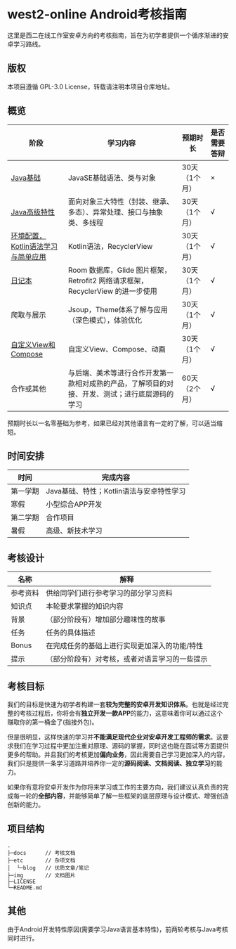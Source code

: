 # west2-online Android考核指南

这里是西二在线工作室安卓方向的考核指南，旨在为初学者提供一个循序渐进的安卓学习路线。

## 版权

本项目遵循 GPL-3.0 License，转载请注明本项目仓库地址。

## 概览

| 阶段                                       | 学习内容                                                       | 预期时长        | 是否需要答辩 |
| ------------------------------------------ | ------------------------------------------------------------- | --------------- |-------------|
| [Java基础](https://github.com/west2-online/learn-java/blob/main/docs/1-基础语法.md)| JavaSE基础语法、类与对象 | 30天（1个月）   | ×           |
| [Java高级特性](https://github.com/west2-online/learn-java/blob/main/docs/2-高级特性.md)| 面向对象三大特性（封装、继承、多态）、异常处理、接口与抽象类、多线程 | 30天（1个月）   | √           |
| [环境配置，Kotlin语法学习与简单应用](docs/3-环境配置，语法学习与简单应用.md) | Kotlin语法，RecyclerView          | 30天（1个月）   | √           |
| [日记本](docs/4-日记本.md) | Room 数据库，Glide 图片框架，Retrofit2 网络请求框架，RecyclerView 的进一步使用     | 30天（1个月）   | √           |
| 爬取与展示                 | Jsoup，Theme体系了解与应用（深色模式），体验优化                                   | 30天（1个月）   | √           |
| [自定义View和Compose](docs/6-自定义View和Compose.md) | 自定义View、Compose、动画                              | 30天（1个月）   | √           |
| 合作或其他 | 与后端、美术等进行合作开发第一款相对成熟的产品，了解项目的对接、开发、测试；进行底层源码的学习          | 60天（2个月）   | √           |

预期时长以一名零基础为参考，如果已经对其他语言有一定的了解，可以适当缩短。


## 时间安排

| 时间     | 完成内容                             |
| -------- | ------------------------------------ |
| 第一学期 | Java基础、特性；Kotlin语法与安卓特性学习 |
| 寒假     | 小型综合APP开发                      |
| 第二学期 | 合作项目                             |
| 暑假     | 高级、新技术学习                     |

## 考核设计

| 名称     | 解释                                         |
| -------- | ------------------------------------------- |
| 参考资料 | 供给同学们进行参考学习的部分学习资料            |
| 知识点   | 本轮要求掌握的知识内容                         |
| 背景     | （部分阶段有）增加部分趣味性的故事              |
| 任务     | 任务的具体描述                                |
| Bonus    | 在完成任务的基础上进行实现更加深入的功能/特性   |
| 提示     | （部分阶段有）对考核，或者对语言学习的一些提示   |

## 考核目标

我们的目标是快速为初学者构建一套**较为完整的安卓开发知识体系**。也就是经过完整的考核过程后，你将会有**独立开发一款APP**的能力，这意味着你可以通过这个赚取你的第一桶金了(指接外包)。

但是很明显，这样快速的学习并**不能满足现代企业对安卓开发工程师的需求**。这要求我们在学习过程中更加注重对原理、源码的掌握，同时这也能在面试等方面提供更多的帮助。并且我们的考核更加**偏向业务**，因此需要自己学习更加深入的内容，我们只是提供一条学习道路并培养你一定的**源码阅读、文档阅读、独立学习**的能力。

如果你有意将安卓开发作为你将来学习或工作的主要方向，我们建议认真负责的完成每一轮的**全部内容**，并能够简单了解一些框架的底层原理与设计模式、增强创造创新的能力。

## 项目结构

~~~shell
.
├─docs		// 考核文档
├─etc		// 杂项文档
│  └─blog	// 优质文章/笔记
├─img		// 文档图片
├─LICENSE
└─README.md
~~~



## 其他

由于Android开发特性原因(需要学习Java语言基本特性)，前两轮考核与Java考核同时进行。
